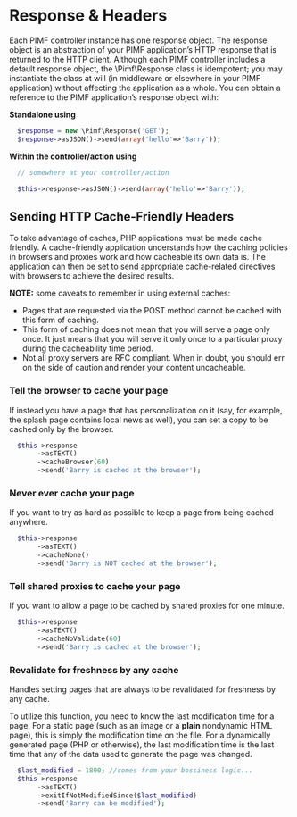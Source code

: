 # Response & Headers

Each PIMF controller instance has one response object. The response object is an abstraction of your PIMF application’s
HTTP response that is returned to the HTTP client. Although each PIMF controller includes a default response object,
the \Pimf\Response class is idempotent; you may instantiate the class at will (in middleware or elsewhere in your
PIMF application) without affecting the application as a whole. You can obtain a reference to the PIMF application’s 
response object with:

**Standalone using**

```php
  $response = new \Pimf\Response('GET');
  $response->asJSON()->send(array('hello'=>'Barry'));
```

**Within the controller/action using**

```php
  // somewhere at your controller/action

  $this->response->asJSON()->send(array('hello'=>'Barry'));
```

## Sending HTTP Cache-Friendly Headers
To take advantage of caches, PHP applications must be made cache friendly. A cache-friendly application understands how
the caching policies in browsers and proxies work and how cacheable its own data is. The application can then be set to
send appropriate cache-related directives with browsers to achieve the desired results.

**NOTE:** some caveats to remember in using external caches:

- Pages that are requested via the POST method cannot be cached with this form of caching.
- This form of caching does not mean that you will serve a page only once. It just means that you will serve it only once to a particular proxy during the cacheability time period.
- Not all proxy servers are RFC compliant. When in doubt, you should err on the side of caution and render your content uncacheable.

### Tell the browser to cache your page
If instead you have a page that has personalization on it (say, for example, the splash page contains local news as well),
you can set a copy to be cached only by the browser.

```php
  $this->response
       ->asTEXT()
       ->cacheBrowser(60)
       ->send('Barry is cached at the browser');
```
### Never ever cache your page
If you want to try as hard as possible to keep a page from being cached anywhere.

```php
  $this->response
       ->asTEXT()
       ->cacheNone()
       ->send('Barry is NOT cached at the browser');
```

### Tell shared proxies to cache your page
If you want to allow a page to be cached by shared proxies for one minute.

```php
  $this->response
       ->asTEXT()
       ->cacheNoValidate(60)
       ->send('Barry is cached at the browser');
```

### Revalidate for freshness by any cache
Handles setting pages that are always to be revalidated for freshness by any cache.

To utilize this function, you need to know the last modification time for a page. For a static page
(such as an image or a **plain** nondynamic HTML page), this is simply the modification time on the file. For a dynamically
generated page (PHP or otherwise), the last modification time is the last time that any of the data used to generate the
page was changed.

```php
  $last_modified = 1800; //comes from your bossiness logic...
  $this->response
       ->asTEXT()
       ->exitIfNotModifiedSince($last_modified)
       ->send('Barry can be modified');
```
